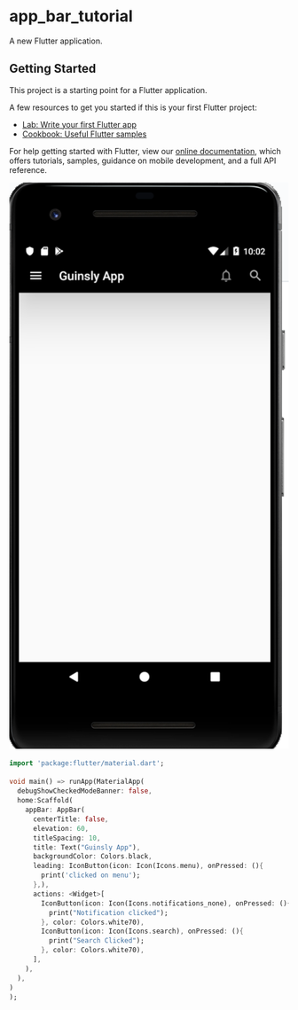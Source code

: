 # app_bar_tutorial

A new Flutter application.

## Getting Started

This project is a starting point for a Flutter application.

A few resources to get you started if this is your first Flutter project:

- [Lab: Write your first Flutter app](https://flutter.dev/docs/get-started/codelab)
- [Cookbook: Useful Flutter samples](https://flutter.dev/docs/cookbook)

For help getting started with Flutter, view our
[online documentation](https://flutter.dev/docs), which offers tutorials,
samples, guidance on mobile development, and a full API reference.

![Screenshot](pictures/screenshot.png)

```dart
import 'package:flutter/material.dart';

void main() => runApp(MaterialApp(
  debugShowCheckedModeBanner: false,
  home:Scaffold(
    appBar: AppBar(
      centerTitle: false,
      elevation: 60,
      titleSpacing: 10,
      title: Text("Guinsly App"),
      backgroundColor: Colors.black,
      leading: IconButton(icon: Icon(Icons.menu), onPressed: (){
        print('clicked on menu');
      },),
      actions: <Widget>[
        IconButton(icon: Icon(Icons.notifications_none), onPressed: (){
          print("Notification clicked");
        }, color: Colors.white70),
        IconButton(icon: Icon(Icons.search), onPressed: (){
          print("Search Clicked");
        }, color: Colors.white70),
      ],
    ),
  ),
)
);
```


